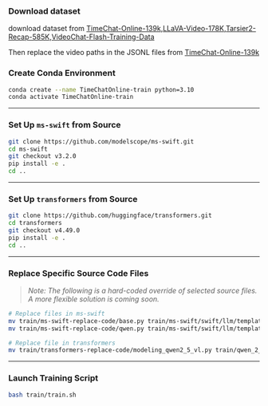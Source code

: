 ### Download dataset
download dataset from [TimeChat-Online-139k](https://huggingface.co/datasets/wyccccc/TimeChat-Online-139K),[LLaVA-Video-178K](https://huggingface.co/datasets/lmms-lab/LLaVA-Video-178K),[Tarsier2-Recap-585K](https://huggingface.co/datasets/omni-research/Tarsier2-Recap-585K),[VideoChat-Flash-Training-Data](https://huggingface.co/datasets/OpenGVLab/VideoChat-Flash-Training-Data)

Then replace the video paths in the JSONL files from [TimeChat-Online-139k](https://huggingface.co/datasets/wyccccc/TimeChat-Online-139K)

### Create Conda Environment

```bash
conda create --name TimeChatOnline-train python=3.10
conda activate TimeChatOnline-train
````

---

### Set Up `ms-swift` from Source

```bash
git clone https://github.com/modelscope/ms-swift.git
cd ms-swift
git checkout v3.2.0
pip install -e .
cd ..
```

---

### Set Up `transformers` from Source

```bash
git clone https://github.com/huggingface/transformers.git
cd transformers
git checkout v4.49.0
pip install -e .
cd ..
```

---

### Replace Specific Source Code Files

> *Note: The following is a hard-coded override of selected source files. A more flexible solution is coming soon.*

```bash
# Replace files in ms-swift
mv train/ms-swift-replace-code/base.py train/ms-swift/swift/llm/template/base.py
mv train/ms-swift-replace-code/qwen.py train/ms-swift/swift/llm/template/template/qwen.py

# Replace file in transformers
mv train/transformers-replace-code/modeling_qwen2_5_vl.py train/qwen_2_5/transformers/src/transformers/models/qwen2_5_vl/modeling_qwen2_5_vl.py
```

---

### Launch Training Script

```bash
bash train/train.sh
```

